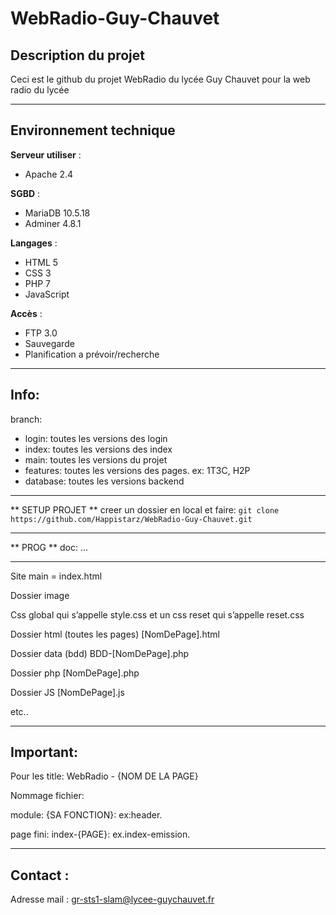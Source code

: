# WebRadio-Guy-Chauvet

## **Description du projet**

Ceci est le github du projet WebRadio du lycée Guy Chauvet pour la web radio du lycée<br>

***
## **Environnement technique**
**Serveur utiliser** :
- Apache 2.4

**SGBD** :
- MariaDB 10.5.18
- Adminer 4.8.1

**Langages** :
- HTML 5
- CSS 3
- PHP 7
- JavaScript  

**Accès** :
- FTP 3.0
- Sauvegarde
- Planification a prévoir/recherche 

***

## **Info:** 

branch:
 - login: toutes les versions des login
 - index: toutes les versions des index
 - main: toutes les versions du projet
 - features: toutes les versions des pages. ex: 1T3C, H2P
 - database: toutes les versions backend

---
** SETUP PROJET **
creer un dossier en local et faire:
`git clone https://github.com/Happistarz/WebRadio-Guy-Chauvet.git`

---
** PROG **
doc:
...

---

Site main = index.html <br>

Dossier image <br>

Css global qui s’appelle style.css et un css reset qui s’appelle reset.css <br>

Dossier html (toutes les pages) [NomDePage].html<br>

Dossier data (bdd) BDD-[NomDePage].php<br>

Dossier php [NomDePage].php<br>

Dossier JS [NomDePage].js<br>

etc..

***

## **Important:**

Pour les title: WebRadio - {NOM DE LA PAGE} <br>

Nommage fichier: <br>

  module: {SA FONCTION}: ex:header. <br>

  page fini: index-{PAGE}: ex.index-emission. <br>
***
## **Contact :**
Adresse mail : gr-sts1-slam@lycee-guychauvet.fr

